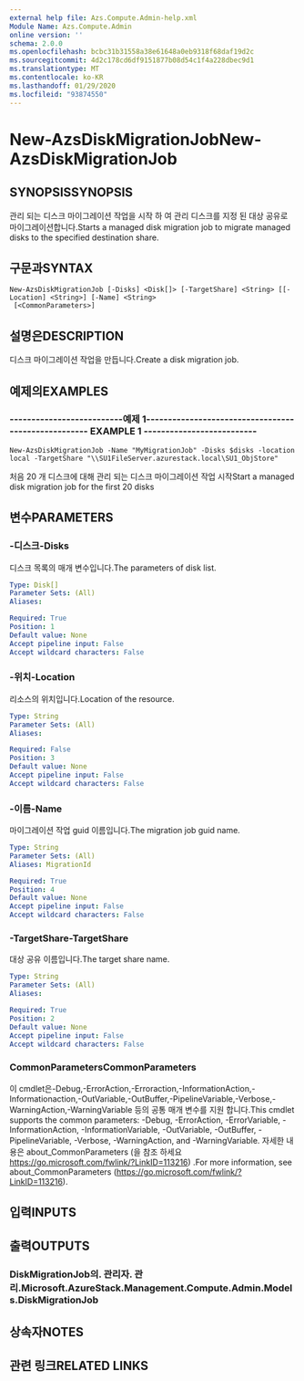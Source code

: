```yaml
---
external help file: Azs.Compute.Admin-help.xml
Module Name: Azs.Compute.Admin
online version: ''
schema: 2.0.0
ms.openlocfilehash: bcbc31b31558a38e61648a0eb9318f68daf19d2c
ms.sourcegitcommit: 4d2c178cd6df9151877b08d54c1f4a228dbec9d1
ms.translationtype: MT
ms.contentlocale: ko-KR
ms.lasthandoff: 01/29/2020
ms.locfileid: "93874550"
---
```

# <span data-ttu-id="50ded-101">New-AzsDiskMigrationJob</span><span class="sxs-lookup"><span data-stu-id="50ded-101">New-AzsDiskMigrationJob</span></span>

## <span data-ttu-id="50ded-102">SYNOPSIS</span><span class="sxs-lookup"><span data-stu-id="50ded-102">SYNOPSIS</span></span>
<span data-ttu-id="50ded-103">관리 되는 디스크 마이그레이션 작업을 시작 하 여 관리 디스크를 지정 된 대상 공유로 마이그레이션합니다.</span><span class="sxs-lookup"><span data-stu-id="50ded-103">Starts a managed disk migration job to migrate managed disks to the specified destination share.</span></span>

## <span data-ttu-id="50ded-104">구문과</span><span class="sxs-lookup"><span data-stu-id="50ded-104">SYNTAX</span></span>

```
New-AzsDiskMigrationJob [-Disks] <Disk[]> [-TargetShare] <String> [[-Location] <String>] [-Name] <String>
 [<CommonParameters>]
```

## <span data-ttu-id="50ded-105">설명은</span><span class="sxs-lookup"><span data-stu-id="50ded-105">DESCRIPTION</span></span>
<span data-ttu-id="50ded-106">디스크 마이그레이션 작업을 만듭니다.</span><span class="sxs-lookup"><span data-stu-id="50ded-106">Create a disk migration job.</span></span>

## <span data-ttu-id="50ded-107">예제의</span><span class="sxs-lookup"><span data-stu-id="50ded-107">EXAMPLES</span></span>

### <span data-ttu-id="50ded-108">--------------------------예제 1--------------------------</span><span class="sxs-lookup"><span data-stu-id="50ded-108">-------------------------- EXAMPLE 1 --------------------------</span></span>
```
New-AzsDiskMigrationJob -Name "MyMigrationJob" -Disks $disks -location local -TargetShare "\\SU1FileServer.azurestack.local\SU1_ObjStore"
```

<span data-ttu-id="50ded-109">처음 20 개 디스크에 대해 관리 되는 디스크 마이그레이션 작업 시작</span><span class="sxs-lookup"><span data-stu-id="50ded-109">Start a managed disk migration job for the first 20 disks</span></span>

## <span data-ttu-id="50ded-110">변수</span><span class="sxs-lookup"><span data-stu-id="50ded-110">PARAMETERS</span></span>

### <span data-ttu-id="50ded-111">-디스크</span><span class="sxs-lookup"><span data-stu-id="50ded-111">-Disks</span></span>
<span data-ttu-id="50ded-112">디스크 목록의 매개 변수입니다.</span><span class="sxs-lookup"><span data-stu-id="50ded-112">The parameters of disk list.</span></span>

```yaml
Type: Disk[]
Parameter Sets: (All)
Aliases: 

Required: True
Position: 1
Default value: None
Accept pipeline input: False
Accept wildcard characters: False
```

### <span data-ttu-id="50ded-113">-위치</span><span class="sxs-lookup"><span data-stu-id="50ded-113">-Location</span></span>
<span data-ttu-id="50ded-114">리소스의 위치입니다.</span><span class="sxs-lookup"><span data-stu-id="50ded-114">Location of the resource.</span></span>

```yaml
Type: String
Parameter Sets: (All)
Aliases: 

Required: False
Position: 3
Default value: None
Accept pipeline input: False
Accept wildcard characters: False
```

### <span data-ttu-id="50ded-115">-이름</span><span class="sxs-lookup"><span data-stu-id="50ded-115">-Name</span></span>
<span data-ttu-id="50ded-116">마이그레이션 작업 guid 이름입니다.</span><span class="sxs-lookup"><span data-stu-id="50ded-116">The migration job guid name.</span></span>

```yaml
Type: String
Parameter Sets: (All)
Aliases: MigrationId

Required: True
Position: 4
Default value: None
Accept pipeline input: False
Accept wildcard characters: False
```

### <span data-ttu-id="50ded-117">-TargetShare</span><span class="sxs-lookup"><span data-stu-id="50ded-117">-TargetShare</span></span>
<span data-ttu-id="50ded-118">대상 공유 이름입니다.</span><span class="sxs-lookup"><span data-stu-id="50ded-118">The target share name.</span></span>

```yaml
Type: String
Parameter Sets: (All)
Aliases: 

Required: True
Position: 2
Default value: None
Accept pipeline input: False
Accept wildcard characters: False
```

### <span data-ttu-id="50ded-119">CommonParameters</span><span class="sxs-lookup"><span data-stu-id="50ded-119">CommonParameters</span></span>
<span data-ttu-id="50ded-120">이 cmdlet은-Debug,-ErrorAction,-Erroraction,-InformationAction,-Informationaction,-OutVariable,-OutBuffer,-PipelineVariable,-Verbose,-WarningAction,-WarningVariable 등의 공통 매개 변수를 지원 합니다.</span><span class="sxs-lookup"><span data-stu-id="50ded-120">This cmdlet supports the common parameters: -Debug, -ErrorAction, -ErrorVariable, -InformationAction, -InformationVariable, -OutVariable, -OutBuffer, -PipelineVariable, -Verbose, -WarningAction, and -WarningVariable.</span></span> <span data-ttu-id="50ded-121">자세한 내용은 about_CommonParameters (을 참조 하세요 https://go.microsoft.com/fwlink/?LinkID=113216) .</span><span class="sxs-lookup"><span data-stu-id="50ded-121">For more information, see about_CommonParameters (https://go.microsoft.com/fwlink/?LinkID=113216).</span></span>

## <span data-ttu-id="50ded-122">입력</span><span class="sxs-lookup"><span data-stu-id="50ded-122">INPUTS</span></span>

## <span data-ttu-id="50ded-123">출력</span><span class="sxs-lookup"><span data-stu-id="50ded-123">OUTPUTS</span></span>

### <span data-ttu-id="50ded-124">DiskMigrationJob의. 관리자. 관리.</span><span class="sxs-lookup"><span data-stu-id="50ded-124">Microsoft.AzureStack.Management.Compute.Admin.Models.DiskMigrationJob</span></span>

## <span data-ttu-id="50ded-125">상속자</span><span class="sxs-lookup"><span data-stu-id="50ded-125">NOTES</span></span>

## <span data-ttu-id="50ded-126">관련 링크</span><span class="sxs-lookup"><span data-stu-id="50ded-126">RELATED LINKS</span></span>

